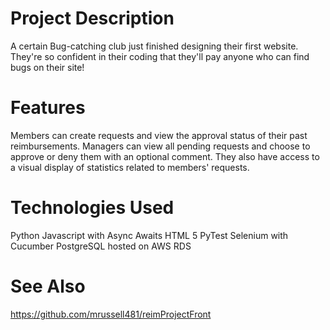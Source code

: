 # Project Description
A certain Bug-catching club just finished designing their first website. They're so confident in their coding that they'll pay anyone who can find bugs on their site!

# Features
Members can create requests and view the approval status of their past reimbursements.
Managers can view all pending requests and choose to approve or deny them with an optional comment. They also have access to a visual display of statistics related to members' requests.

# Technologies Used
Python
Javascript with Async Awaits
HTML 5
PyTest
Selenium with Cucumber
PostgreSQL hosted on AWS RDS

# See Also
https://github.com/mrussell481/reimProjectFront
